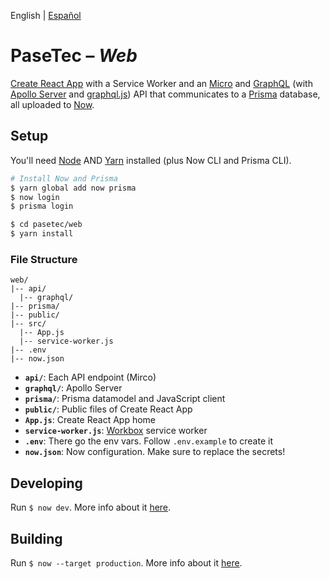 English | [Español](README.es.md)

# PaseTec – _Web_

[Create React App](https://facebook.github.io/create-react-app/) with a Service Worker and an [Micro](https://github.com/zeit/micro) and [GraphQL](https://graphql.org/) (with [Apollo Server](https://www.apollographql.com/docs/apollo-server/) and [graphql.js](https://github.com/f/graphql.js)) API that communicates to a [Prisma](https://www.prisma.io/) database, all uploaded to [Now](https://zeit.co/now).

## Setup

You'll need [Node](https://nodejs.org/en/) AND [Yarn](https://yarnpkg.com/en/) installed (plus Now CLI and Prisma CLI).

```bash
# Install Now and Prisma
$ yarn global add now prisma
$ now login
$ prisma login

$ cd pasetec/web
$ yarn install
```

### File Structure

```
web/
|-- api/
  |-- graphql/
|-- prisma/
|-- public/
|-- src/
  |-- App.js
  |-- service-worker.js
|-- .env
|-- now.json
```

- **`api/`**: Each API endpoint (Mirco)
- **`graphql/`**: Apollo Server
- **`prisma/`**: Prisma datamodel and JavaScript client
- **`public/`**: Public files of Create React App
- **`App.js`**: Create React App home
- **`service-worker.js`**: [Workbox](https://developers.google.com/web/tools/workbox/) service worker
- **`.env`**: There go the env vars. Follow `.env.example` to create it
- **`now.json`**: Now configuration. Make sure to replace the secrets!

## Developing

Run `$ now dev`. More info about it [here](https://zeit.co/blog/now-dev).

## Building

Run `$ now --target production`. More info about it [here](https://zeit.co/docs/v2/getting-started/introduction-to-now/).
